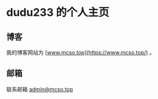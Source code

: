 # dudu233 的个人主页

## 博客

我的博客网站为 [www.mcso.top](https://www.mcso.top/) 。

## 邮箱

联系邮箱 [admin@mcso.top](mailto://admin@mcso.top)